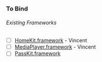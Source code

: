 ### To Bind
###### Existing Frameworks
- [ ] [HomeKit.framework](https://github.com/xamarin/xamarin-macios/wiki/HomeKit-iOS-Beta1) - Vincent
- [ ] [MediaPlayer.framework](https://github.com/xamarin/xamarin-macios/wiki/MediaPlayer-iOS-Beta1) - Vincent
- [ ] [PassKit.framework](https://github.com/xamarin/xamarin-macios/wiki/PassKit-iOS-Beta1)
